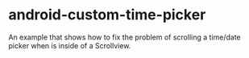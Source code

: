 # android-custom-time-picker
An example that shows how to fix the problem of scrolling a time/date picker when is inside of a Scrollview.
